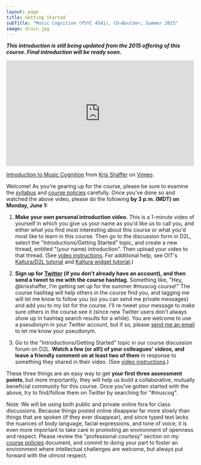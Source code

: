 ```yaml
---
layout: page
title: Getting Started
subTitle: "Music Cognition (PSYC 4541), CU–Boulder, Summer 2015"
image: drain.jpg
---
```


***This introduction is still being updated from the 2015 offering of this course. Final introduction will be ready soon.***


<div class="center-video"><iframe src="https://player.vimeo.com/video/127973048" width="500" height="281" frameborder="0" webkitallowfullscreen mozallowfullscreen allowfullscreen></iframe> <p><a href="https://vimeo.com/127973048">Introduction to Music Cognition</a> from <a href="https://vimeo.com/user11692346">Kris Shaffer</a> on <a href="https://vimeo.com">Vimeo</a>.</p></div>

Welcome! As you're gearing up for the course, please be sure to examine the [syllabus](/syllabus/) and [course policies](/policies/) carefully. Once you've done so and watched the above video, please do the following **by 3 p.m. (MDT) on Monday, June 1:**

1. **Make your own personal introduction video.** This is a 1-minute video of yourself in which you give us your name as you'd like us to call you, and either what you find most interesting about this course or what you'd most like to learn in this course. Then go to the discussion form in D2L, select the "Introductions/Getting Started" topic, and create a new thread, entitled "(your name) introduction". Then upload your video to that thread. (See [video instructions](https://vimeo.com/129008805). For additional help, see OIT's [Kaltura/D2L tutorial](http://www.colorado.edu/oit/tutorial/d2l-insert-course-media-kaltura) and [Kaltura widget tutorial](http://www.colorado.edu/oit/tutorial/d2l-upload-media-kaltura-widget).)

2. **Sign up for [Twitter](http://www.twitter.com) (if you don't already have an account), and then send a tweet to me with the course hashtag.** Something like, "Hey, @krisshaffer, I'm getting set up for the summer #muscog course!" The course hashtag will help others in the course find you, and tagging me will let me know to follow you (so you can send me private messages) and add you to my list for the course. I'll re-tweet your message to make sure others in the course see it (since new Twitter users don't always show up in hashtag search results for a while). You are welcome to use a pseudonym in your Twitter account, but if so, please [send me an email](mailto:kris.shaffer@colorado.edu) to let me know your pseudonym.

3. Go to the "Introductions/Getting Started" topic in our course discussion forum on D2L. **Watch a few (or all!) of your colleagues' videos, and leave a friendly comment on at least two of them** in response to something they shared in their video. (See [video instructions](https://vimeo.com/129008805).)

These three things are an easy way to get **your first three assessment points**, but more importantly, they will help us build a collaborative, mutually beneficial community for this course. Once you've gotten started with the above, try to find/follow them on Twitter by searching for "#muscog".

Note: We will be using both public and private online fora for class discussions. Because things posted online disappear far more slowly than things that are spoken (if they ever disappear), and since typed text lacks the nuances of body language, facial expressions, and tone of voice, it is even more important to take care in promoting an environment of openness and respect. Please review the "professional courtesy" section on my [course policies](/policies/) document, and commit to doing your part to foster an environment where intellectual challenges are welcome, but always put forward with the utmost respect.

